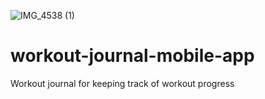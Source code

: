 ![IMG_4538 (1)](https://user-images.githubusercontent.com/46465568/150632230-4dfd97c6-e863-4241-9400-899206f24319.png)
# workout-journal-mobile-app
Workout journal for keeping track of workout progress
